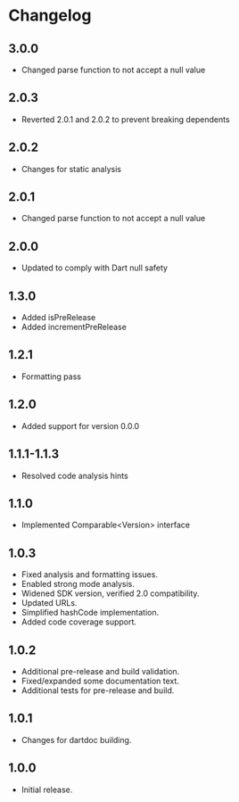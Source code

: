 # Changelog
## 3.0.0
- Changed parse function to not accept a null value

## 2.0.3
- Reverted 2.0.1 and 2.0.2 to prevent breaking dependents

## 2.0.2
- Changes for static analysis

## 2.0.1
- Changed parse function to not accept a null value

## 2.0.0
- Updated to comply with Dart null safety

## 1.3.0
- Added isPreRelease
- Added incrementPreRelease

## 1.2.1
- Formatting pass

## 1.2.0
- Added support for version 0.0.0

## 1.1.1-1.1.3
- Resolved code analysis hints

## 1.1.0
- Implemented Comparable&lt;Version&gt; interface

## 1.0.3
- Fixed analysis and formatting issues.
- Enabled strong mode analysis.
- Widened SDK version, verified 2.0 compatibility.
- Updated URLs.
- Simplified hashCode implementation.
- Added code coverage support.

## 1.0.2

- Additional pre-release and build validation.
- Fixed/expanded some documentation text.
- Additional tests for pre-release and build.

## 1.0.1

- Changes for dartdoc building.

## 1.0.0

- Initial release.
